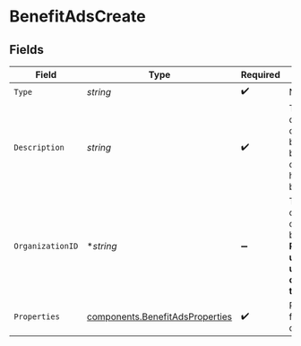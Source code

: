 # BenefitAdsCreate


## Fields

| Field                                                                                             | Type                                                                                              | Required                                                                                          | Description                                                                                       |
| ------------------------------------------------------------------------------------------------- | ------------------------------------------------------------------------------------------------- | ------------------------------------------------------------------------------------------------- | ------------------------------------------------------------------------------------------------- |
| `Type`                                                                                            | *string*                                                                                          | :heavy_check_mark:                                                                                | N/A                                                                                               |
| `Description`                                                                                     | *string*                                                                                          | :heavy_check_mark:                                                                                | The description of the benefit. Will be displayed on products having this benefit.                |
| `OrganizationID`                                                                                  | **string*                                                                                         | :heavy_minus_sign:                                                                                | The ID of the organization owning the benefit. **Required unless you use an organization token.** |
| `Properties`                                                                                      | [components.BenefitAdsProperties](../../models/components/benefitadsproperties.md)                | :heavy_check_mark:                                                                                | Properties for a benefit of type `ads`.                                                           |